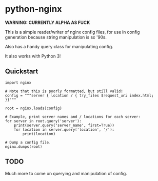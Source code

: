 python-nginx
============

**WARNING: CURRENTLY ALPHA AS FUCK**

This is a simple reader/writer of nginx config files, for use in config
generation because string manipulation is so '90s.

Also has a handy query class for manipulating config.

It also works with Python 3!


Quickstart
----------

    import nginx

    # Note that this is poorly formatted, but still valid!
    config = """server { location / { try_files $request_uri index.html; }}"""

    root = nginx.loads(config)

    # Example, print server names and / locations for each server:
    for server in root.query('server'):
        print(server.query('server_name', first=True))
        for location in server.query('location', '/'):
            print(location)

    # Dump a config file.
    nginx.dumps(root)


TODO
----

Much more to come on querying and manipulation of config.